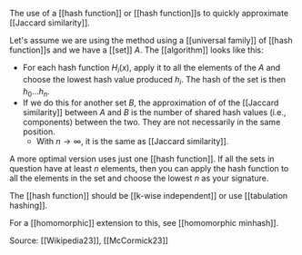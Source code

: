 The use of a [[hash function]] or [[hash function]]s to quickly approximate [[Jaccard similarity]].

Let's assume we are using the method using a [[universal family]] of [[hash function]]s and we have a [[set]] $A$. The [[algorithm]] looks like this:
* For each hash function $H_i(x)$, apply it to all the elements of the $A$ and choose the lowest hash value produced $h_i$. The hash of the set is then $h_0\dots h_n$.
* If we do this for another set $B$,  the approximation of of the [[Jaccard similarity]] between $A$ and $B$ is the number of shared hash values (i.e., components) between the two. They are not necessarily in the same position.
	* With $n \rightarrow \infty$, it is the same as [[Jaccard similarity]]. 

A more optimal version uses just one [[hash function]]. If all the sets in question have at least $n$ elements, then you can apply the hash function to all the elements in the set and choose the lowest $n$ as your signature.

The [[hash function]] should be [[k-wise independent]] or use [[tabulation hashing]].

For a [[homomorphic]] extension to this, see [[homomorphic minhash]].

Source: [[Wikipedia23]], [[McCormick23]]
